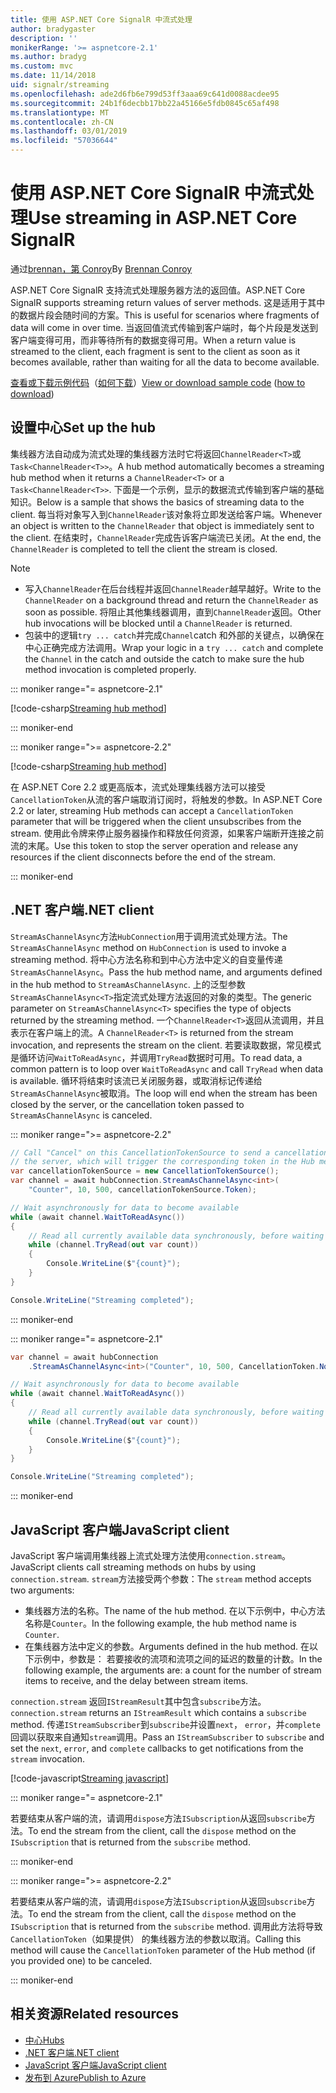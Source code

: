 ```yaml
---
title: 使用 ASP.NET Core SignalR 中流式处理
author: bradygaster
description: ''
monikerRange: '>= aspnetcore-2.1'
ms.author: bradyg
ms.custom: mvc
ms.date: 11/14/2018
uid: signalr/streaming
ms.openlocfilehash: ade2d6fb6e799d53ff3aaa69c641d0088acdee95
ms.sourcegitcommit: 24b1f6decbb17bb22a45166e5fdb0845c65af498
ms.translationtype: MT
ms.contentlocale: zh-CN
ms.lasthandoff: 03/01/2019
ms.locfileid: "57036644"
---
```

# <a name="use-streaming-in-aspnet-core-signalr"></a><span data-ttu-id="55443-102">使用 ASP.NET Core SignalR 中流式处理</span><span class="sxs-lookup"><span data-stu-id="55443-102">Use streaming in ASP.NET Core SignalR</span></span>

<span data-ttu-id="55443-103">通过[brennan，第 Conroy](https://github.com/BrennanConroy)</span><span class="sxs-lookup"><span data-stu-id="55443-103">By [Brennan Conroy](https://github.com/BrennanConroy)</span></span>

<span data-ttu-id="55443-104">ASP.NET Core SignalR 支持流式处理服务器方法的返回值。</span><span class="sxs-lookup"><span data-stu-id="55443-104">ASP.NET Core SignalR supports streaming return values of server methods.</span></span> <span data-ttu-id="55443-105">这是适用于其中的数据片段会随时间的方案。</span><span class="sxs-lookup"><span data-stu-id="55443-105">This is useful for scenarios where fragments of data will come in over time.</span></span> <span data-ttu-id="55443-106">当返回值流式传输到客户端时，每个片段是发送到客户端变得可用，而非等待所有的数据变得可用。</span><span class="sxs-lookup"><span data-stu-id="55443-106">When a return value is streamed to the client, each fragment is sent to the client as soon as it becomes available, rather than waiting for all the data to become available.</span></span>

<span data-ttu-id="55443-107">[查看或下载示例代码](https://github.com/aspnet/Docs/tree/live/aspnetcore/signalr/streaming/sample)（[如何下载](xref:index#how-to-download-a-sample)）</span><span class="sxs-lookup"><span data-stu-id="55443-107">[View or download sample code](https://github.com/aspnet/Docs/tree/live/aspnetcore/signalr/streaming/sample) ([how to download](xref:index#how-to-download-a-sample))</span></span>

## <a name="set-up-the-hub"></a><span data-ttu-id="55443-108">设置中心</span><span class="sxs-lookup"><span data-stu-id="55443-108">Set up the hub</span></span>

<span data-ttu-id="55443-109">集线器方法自动成为流式处理的集线器方法时它将返回`ChannelReader<T>`或`Task<ChannelReader<T>>`。</span><span class="sxs-lookup"><span data-stu-id="55443-109">A hub method automatically becomes a streaming hub method when it returns a `ChannelReader<T>` or a `Task<ChannelReader<T>>`.</span></span> <span data-ttu-id="55443-110">下面是一个示例，显示的数据流式传输到客户端的基础知识。</span><span class="sxs-lookup"><span data-stu-id="55443-110">Below is a sample that shows the basics of streaming data to the client.</span></span> <span data-ttu-id="55443-111">每当将对象写入到`ChannelReader`该对象将立即发送给客户端。</span><span class="sxs-lookup"><span data-stu-id="55443-111">Whenever an object is written to the `ChannelReader` that object is immediately sent to the client.</span></span> <span data-ttu-id="55443-112">在结束时，`ChannelReader`完成告诉客户端流已关闭。</span><span class="sxs-lookup"><span data-stu-id="55443-112">At the end, the `ChannelReader` is completed to tell the client the stream is closed.</span></span>

> [!NOTE]
> * <span data-ttu-id="55443-113">写入`ChannelReader`在后台线程并返回`ChannelReader`越早越好。</span><span class="sxs-lookup"><span data-stu-id="55443-113">Write to the `ChannelReader` on a background thread and return the `ChannelReader` as soon as possible.</span></span> <span data-ttu-id="55443-114">将阻止其他集线器调用，直到`ChannelReader`返回。</span><span class="sxs-lookup"><span data-stu-id="55443-114">Other hub invocations will be blocked until a `ChannelReader` is returned.</span></span>
> * <span data-ttu-id="55443-115">包装中的逻辑`try ... catch`并完成`Channel`catch 和外部的关键点，以确保在中心正确完成方法调用。</span><span class="sxs-lookup"><span data-stu-id="55443-115">Wrap your logic in a `try ... catch` and complete the `Channel` in the catch and outside the catch to make sure the hub method invocation is completed properly.</span></span>

::: moniker range="= aspnetcore-2.1"

[!code-csharp[Streaming hub method](streaming/sample/Hubs/StreamHub.aspnetcore21.cs?name=snippet1)]

::: moniker-end

::: moniker range=">= aspnetcore-2.2"

[!code-csharp[Streaming hub method](streaming/sample/Hubs/StreamHub.cs?name=snippet1)]

<span data-ttu-id="55443-116">在 ASP.NET Core 2.2 或更高版本，流式处理集线器方法可以接受`CancellationToken`从流的客户端取消订阅时，将触发的参数。</span><span class="sxs-lookup"><span data-stu-id="55443-116">In ASP.NET Core 2.2 or later, streaming Hub methods can accept a `CancellationToken` parameter that will be triggered when the client unsubscribes from the stream.</span></span> <span data-ttu-id="55443-117">使用此令牌来停止服务器操作和释放任何资源，如果客户端断开连接之前流的末尾。</span><span class="sxs-lookup"><span data-stu-id="55443-117">Use this token to stop the server operation and release any resources if the client disconnects before the end of the stream.</span></span>

::: moniker-end

## <a name="net-client"></a><span data-ttu-id="55443-118">.NET 客户端</span><span class="sxs-lookup"><span data-stu-id="55443-118">.NET client</span></span>

<span data-ttu-id="55443-119">`StreamAsChannelAsync`方法`HubConnection`用于调用流式处理方法。</span><span class="sxs-lookup"><span data-stu-id="55443-119">The `StreamAsChannelAsync` method on `HubConnection` is used to invoke a streaming method.</span></span> <span data-ttu-id="55443-120">将中心方法名称和到中心方法中定义的自变量传递`StreamAsChannelAsync`。</span><span class="sxs-lookup"><span data-stu-id="55443-120">Pass the hub method name, and arguments defined in the hub method to `StreamAsChannelAsync`.</span></span> <span data-ttu-id="55443-121">上的泛型参数`StreamAsChannelAsync<T>`指定流式处理方法返回的对象的类型。</span><span class="sxs-lookup"><span data-stu-id="55443-121">The generic parameter on `StreamAsChannelAsync<T>` specifies the type of objects returned by the streaming method.</span></span> <span data-ttu-id="55443-122">一个`ChannelReader<T>`返回从流调用，并且表示在客户端上的流。</span><span class="sxs-lookup"><span data-stu-id="55443-122">A `ChannelReader<T>` is returned from the stream invocation, and represents the stream on the client.</span></span> <span data-ttu-id="55443-123">若要读取数据，常见模式是循环访问`WaitToReadAsync`，并调用`TryRead`数据时可用。</span><span class="sxs-lookup"><span data-stu-id="55443-123">To read data, a common pattern is to loop over `WaitToReadAsync` and call `TryRead` when data is available.</span></span> <span data-ttu-id="55443-124">循环将结束时该流已关闭服务器，或取消标记传递给`StreamAsChannelAsync`被取消。</span><span class="sxs-lookup"><span data-stu-id="55443-124">The loop will end when the stream has been closed by the server, or the cancellation token passed to `StreamAsChannelAsync` is canceled.</span></span>

::: moniker range=">= aspnetcore-2.2"

```csharp
// Call "Cancel" on this CancellationTokenSource to send a cancellation message to 
// the server, which will trigger the corresponding token in the Hub method.
var cancellationTokenSource = new CancellationTokenSource();
var channel = await hubConnection.StreamAsChannelAsync<int>(
    "Counter", 10, 500, cancellationTokenSource.Token);

// Wait asynchronously for data to become available
while (await channel.WaitToReadAsync())
{
    // Read all currently available data synchronously, before waiting for more data
    while (channel.TryRead(out var count))
    {
        Console.WriteLine($"{count}");
    }
}

Console.WriteLine("Streaming completed");
```

::: moniker-end

::: moniker range="= aspnetcore-2.1"

```csharp
var channel = await hubConnection
    .StreamAsChannelAsync<int>("Counter", 10, 500, CancellationToken.None);

// Wait asynchronously for data to become available
while (await channel.WaitToReadAsync())
{
    // Read all currently available data synchronously, before waiting for more data
    while (channel.TryRead(out var count))
    {
        Console.WriteLine($"{count}");
    }
}

Console.WriteLine("Streaming completed");
```

::: moniker-end

## <a name="javascript-client"></a><span data-ttu-id="55443-125">JavaScript 客户端</span><span class="sxs-lookup"><span data-stu-id="55443-125">JavaScript client</span></span>

<span data-ttu-id="55443-126">JavaScript 客户端调用集线器上流式处理方法使用`connection.stream`。</span><span class="sxs-lookup"><span data-stu-id="55443-126">JavaScript clients call streaming methods on hubs by using `connection.stream`.</span></span> <span data-ttu-id="55443-127">`stream`方法接受两个参数：</span><span class="sxs-lookup"><span data-stu-id="55443-127">The `stream` method accepts two arguments:</span></span>

* <span data-ttu-id="55443-128">集线器方法的名称。</span><span class="sxs-lookup"><span data-stu-id="55443-128">The name of the hub method.</span></span> <span data-ttu-id="55443-129">在以下示例中，中心方法名称是`Counter`。</span><span class="sxs-lookup"><span data-stu-id="55443-129">In the following example, the hub method name is `Counter`.</span></span>
* <span data-ttu-id="55443-130">在集线器方法中定义的参数。</span><span class="sxs-lookup"><span data-stu-id="55443-130">Arguments defined in the hub method.</span></span> <span data-ttu-id="55443-131">在以下示例中，参数是： 若要接收的流项和流项之间的延迟的数量的计数。</span><span class="sxs-lookup"><span data-stu-id="55443-131">In the following example, the arguments are: a count for the number of stream items to receive, and the delay between stream items.</span></span>

<span data-ttu-id="55443-132">`connection.stream` 返回`IStreamResult`其中包含`subscribe`方法。</span><span class="sxs-lookup"><span data-stu-id="55443-132">`connection.stream` returns an `IStreamResult` which contains a `subscribe` method.</span></span> <span data-ttu-id="55443-133">传递`IStreamSubscriber`到`subscribe`并设置`next`， `error`，并`complete`回调以获取来自通知`stream`调用。</span><span class="sxs-lookup"><span data-stu-id="55443-133">Pass an `IStreamSubscriber` to `subscribe` and set the `next`, `error`, and `complete` callbacks to get notifications from the `stream` invocation.</span></span>

[!code-javascript[Streaming javascript](streaming/sample/wwwroot/js/stream.js?range=19-36)]

::: moniker range="= aspnetcore-2.1"

<span data-ttu-id="55443-134">若要结束从客户端的流，请调用`dispose`方法`ISubscription`从返回`subscribe`方法。</span><span class="sxs-lookup"><span data-stu-id="55443-134">To end the stream from the client, call the `dispose` method on the `ISubscription` that is returned from the `subscribe` method.</span></span>

::: moniker-end

::: moniker range=">= aspnetcore-2.2"

<span data-ttu-id="55443-135">若要结束从客户端的流，请调用`dispose`方法`ISubscription`从返回`subscribe`方法。</span><span class="sxs-lookup"><span data-stu-id="55443-135">To end the stream from the client, call the `dispose` method on the `ISubscription` that is returned from the `subscribe` method.</span></span> <span data-ttu-id="55443-136">调用此方法将导致`CancellationToken`（如果提供） 的集线器方法的参数以取消。</span><span class="sxs-lookup"><span data-stu-id="55443-136">Calling this method will cause the `CancellationToken` parameter of the Hub method (if you provided one) to be canceled.</span></span>

::: moniker-end

## <a name="related-resources"></a><span data-ttu-id="55443-137">相关资源</span><span class="sxs-lookup"><span data-stu-id="55443-137">Related resources</span></span>

* [<span data-ttu-id="55443-138">中心</span><span class="sxs-lookup"><span data-stu-id="55443-138">Hubs</span></span>](xref:signalr/hubs)
* [<span data-ttu-id="55443-139">.NET 客户端</span><span class="sxs-lookup"><span data-stu-id="55443-139">.NET client</span></span>](xref:signalr/dotnet-client)
* [<span data-ttu-id="55443-140">JavaScript 客户端</span><span class="sxs-lookup"><span data-stu-id="55443-140">JavaScript client</span></span>](xref:signalr/javascript-client)
* [<span data-ttu-id="55443-141">发布到 Azure</span><span class="sxs-lookup"><span data-stu-id="55443-141">Publish to Azure</span></span>](xref:signalr/publish-to-azure-web-app)
